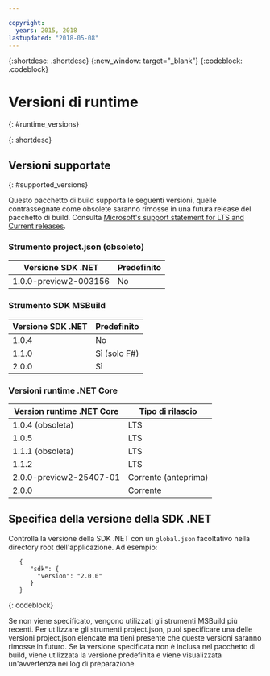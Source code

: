 ```yaml
---

copyright:
  years: 2015, 2018
lastupdated: "2018-05-08"
---
```


{:shortdesc: .shortdesc}
{:new_window: target="_blank"}
{:codeblock: .codeblock}


# Versioni di runtime
{: #runtime_versions}


{: shortdesc}

## Versioni supportate
{: #supported_versions}

Questo pacchetto di build supporta le seguenti versioni, quelle contrassegnate come obsolete saranno rimosse in una futura release del pacchetto di build.  Consulta [Microsoft's support statement for LTS and Current releases](https://www.microsoft.com/net/core/support).

### Strumento project.json (obsoleto)

| Versione SDK .NET        | Predefinito |
|-------------------------|---------|
| 1.0.0-preview2-003156   |   No    |

### Strumento SDK MSBuild

| Versione SDK .NET        | Predefinito          |
|-------------------------|------------------|
| 1.0.4                   |   No             |
| 1.1.0                   |   Sì (solo F#)  |
| 2.0.0                   |   Sì            |

### Versioni runtime .NET Core

| Version runtime .NET Core | Tipo di rilascio      |
|---------------------------|-------------------|
| 1.0.4 (obsoleta)        | LTS               |
| 1.0.5                     | LTS               |
| 1.1.1 (obsoleta)        | LTS               |
| 1.1.2                     | LTS               |
| 2.0.0-preview2-25407-01   | Corrente (anteprima) |
| 2.0.0                     |Corrente       |

## Specifica della versione della SDK .NET

Controlla la versione della SDK .NET con un `global.json` facoltativo nella directory root dell'applicazione. Ad esempio:
```
   {
      "sdk": {
        "version": "2.0.0"
      }
   }
```
{: codeblock}

Se non viene specificato, vengono utilizzati gli strumenti MSBuild più recenti. Per utilizzare gli strumenti project.json, puoi specificare una delle versioni project.json elencate ma tieni presente che queste versioni saranno rimosse in futuro. Se la versione specificata non è inclusa nel pacchetto di build, viene utilizzata la versione predefinita e viene visualizzata un'avvertenza nei log di preparazione.
